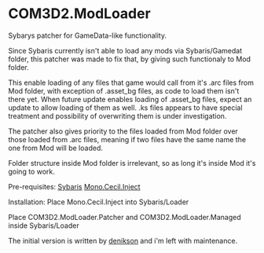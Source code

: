 # COM3D2.ModLoader
Sybarys patcher for GameData-like functionality.


Since Sybaris currently isn't able to load any mods via Sybaris/Gamedat folder, this patcher was made to fix that, by giving such
functionaly to Mod folder.

This enable loading of any files that game would call from it's .arc files from Mod folder, with exception of .asset_bg files,
as code to load them isn't there yet. When future update enables loading of .asset_bg files, expect an update to allow loading of them as well. .ks files appears to have special treatment and possibility of overwriting them is under investigation.

The patcher also gives priority to the files loaded from Mod folder over those loaded from .arc files, meaning if two files have the same name
the one from Mod will be loaded.

Folder structure inside Mod folder is irrelevant, so as long it's inside Mod it's going to work.

Pre-requisites:
[Sybaris](https://ux.getuploader.com/cm3d2_e/download/317)
[Mono.Cecil.Inject](https://github.com/denikson/Mono.Cecil.Inject/releases)

Installation:
Place Mono.Cecil.Inject into Sybaris/Loader

Place COM3D2.ModLoader.Patcher and COM3D2.ModLoader.Managed inside Sybaris/Loader

The initial version is written by [denikson](https://github.com/denikson) and i'm left with maintenance.
